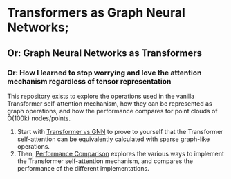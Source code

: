 # Transformers as Graph Neural Networks;
## Or: Graph Neural Networks as Transformers
### Or: How I learned to stop worrying and love the attention mechanism regardless of tensor representation

This repository exists to explore the operations used in the vanilla Transformer self-attention mechanism, how they can be represented as graph operations, and how the performance compares for point clouds of O(100k) nodes/points. 

1. Start with [Transformer vs GNN](0-Transformer_vs_GNN_Annotated.ipynb) to prove to yourself that the Transformer self-attention can be equivalently calculated with sparse graph-like operations.
2. Then, [Performance Comparison](2-PerformanceComparison.ipynb) explores the various ways to implement the Transformer self-attention mechanism, and compares the performance of the different implementations.